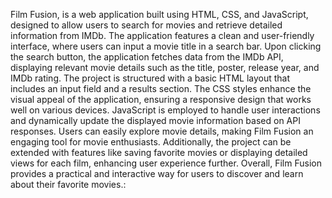 Film Fusion, is a web application built using HTML, CSS, and JavaScript, designed to allow users to search for movies and retrieve detailed information from IMDb. The application features a clean and user-friendly interface, where users can input a movie title in a search bar. Upon clicking the search button, the application fetches data from the IMDb API, displaying relevant movie details such as the title, poster, release year, and IMDb rating. The project is structured with a basic HTML layout that includes an input field and a results section. The CSS styles enhance the visual appeal of the application, ensuring a responsive design that works well on various devices. JavaScript is employed to handle user interactions and dynamically update the displayed movie information based on API responses. Users can easily explore movie details, making Film Fusion an engaging tool for movie enthusiasts. Additionally, the project can be extended with features like saving favorite movies or displaying detailed views for each film, enhancing user experience further. Overall, Film Fusion provides a practical and interactive way for users to discover and learn about their favorite movies.:
